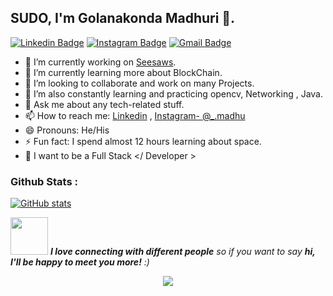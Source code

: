 

## SUDO, I'm Golanakonda Madhuri 👋.
[![Linkedin Badge](https://img.shields.io/badge/-Madhuri-blue?style=flat-square&logo=Linkedin&logoColor=white&link=https://www.linkedin.com/in/katakam-karthik-2223171b0/)](https://www.linkedin.com/in/katakam-karthik-2223171b0/)
[![Instagram Badge](https://img.shields.io/badge/-Madhuri-purple?style=flat-square&logo=instagram&logoColor=white&link=https://www.instagram.com/__.madhu/?utm_medium=copy_link)](https://www.instagram.com/__.madhu/?utm_medium=copy_link)
[![Gmail Badge](https://img.shields.io/badge/-golanakondamadhuri12@gmail.com-c14438?style=flat-square&logo=Gmail&logoColor=white&link=mailto:karthik23052001@gmail.com)](mailto:karthik23052001@gmail.com)
-   🔭 I’m currently working on [Seesaws](https://seesaws.in/).
-   🌱 I’m currently learning more about BlockChain.
-   👯 I’m looking to collaborate and work on many Projects.
-   🤔 I’m also constantly learning and practicing opencv, Networking , Java.
-   💬 Ask me about any tech-related stuff.
-   📫 How to reach me: [Linkedin](https://www.linkedin.com/in/katakam-karthik-2223171b0/) , [Instagram- @_.madhu](https://instagram.com/__.madhu?utm_medium=copy_link)
-   😄 Pronouns: He/His
-   ⚡ Fun fact: I spend almost 12 hours learning about space.
-   💬 I want to be a Full Stack </ Developer >

### Github Stats :
[![GitHub stats](https://github-readme-stats.vercel.app/api?username=Golanakonda-Madhuri&show_icons=true)](https://github.com/karthik235689/github-readme-stats)


<img src="https://media.giphy.com/media/LnQjpWaON8nhr21vNW/giphy.gif" width="60"> <em><b>I love connecting with different people</b> so if you want to say <b>hi, I'll be happy to meet you more!</b> :)</em>

<p href="https://github.com/Golanakonda-Madhuri/github-profile-views-counter" align="center"><img src="https://gpvc.arturio.dev/Golanakonda-Madhuri"></p>

[website]: https://seesaws.in
[facebook]: https://www.facebook.com/profile.php?id=100008249283592
[instagram]: https://www.instagram.com/__.madhu/?utm_medium=copy_link
[linkedin]: https://www.linkedin.com/in/katakam-karthik-2223171b0/
